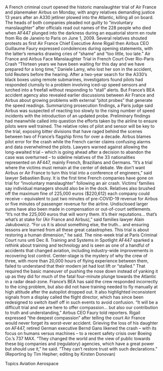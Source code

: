 A French criminal court opened the historic manslaughter trial of Air France and planemaker Airbus on Monday, with angry relatives demanding justice 13 years after an A330 jetliner plowed into the Atlantic, killing all on board.
The heads of both companies pleaded not guilty to “involuntary manslaughter” after officials read out names of the 228 people who died when AF447 plunged into the darkness during an equatorial storm en route from Rio de Janeiro to Paris on June 1, 2009.
Several relatives shouted protests as first Air France Chief Executive Anne Rigail then Airbus CEO Guillaume Faury expressed condolences during opening statements, with the latter’s remarks drawing cries of “shame” and “too little, too late.”
Air France and Airbus Face Manslaughter Trial in French Court Over Rio-Paris Crash
“Thirteen years we have been waiting for this day and we have prepared for a long time,” Daniele Lamy, who lost her son in the accident, told Reuters before the hearing.
After a two-year search for the A330’s black boxes using remote submarines, investigators found pilots had responded clumsily to a problem involving iced-up speed sensors and lurched into a freefall without responding to “stall” alerts.
But France’s BEA accident agency also revealed earlier discussions between Air France and Airbus about growing problems with external “pitot probes” that generate the speed readings.
Summarizing prosecution findings, a Paris judge said Airbus was suspected of reacting too slowly to the rising number of speed incidents with the introduction of an updated probe.
Preliminary findings had meanwhile called into question the efforts taken by the airline to ensure pilots were well trained.
The relative roles of pilot and sensor will be key to the trial, exposing bitter divisions that have raged behind the scenes between two of France’s flagship firms for over a decade.
Airbus blames pilot error for the crash while the French carrier claims confusing alarms and data overwhelmed the pilots.
Lawyers warned against allowing the long-awaited trial – which is going ahead after a decision to abandon the case was overturned – to sideline relatives of the 33 nationalities represented on AF447, mainly French, Brazilians and Germans.
“It’s a trial where the victims must remain at the center of debate. We don’t want Airbus or Air France to turn this trial into a conference of engineers,” said lawyer Sebastien Busy.
It is the first time French companies have gone on trial for “involuntary manslaughter” following an air crash. Victims’ families say individual managers should also be in the dock.
Relatives also brushed off the maximum fine of 225,000 euros ($220,612) each company could receive – equivalent to just two minutes of pre-COVID-19 revenue for Airbus or five minutes of passenger revenue for the airline. Undisclosed larger sums have also been made in compensation or out-of-court settlements.
“It’s not the 225,000 euros that will worry them. It’s their reputations… that’s what’s at stake for (Air France and Airbus),” said families lawyer Alain Jakubowicz.
“For us it is about something else, the truth… and ensuring lessons are learned from all these great catastrophes. This trial is about restoring a human dimension,” he said.
The nine-week trial at Paris Criminal Court runs unti Dec 8.
Training and Systems in Spotlight
AF447 sparked a rethink about training and technology and is seen as one of a handful of accidents that changed aviation, including industry-wide improvements in recovering lost control.
Center-stage is the mystery of why the crew of three, with more than 20,000 hours of flying experience between them, failed to understand that their modern jet had lost lift or “stalled.”
That required the basic maneuver of pushing the nose down instead of yanking it up as they did for much of the fatal four-minute plunge towards the Atlantic in a radar dead-zone.
France’s BEA has said the crew responded incorrectly to the icing problem, but also did not have training needed to fly manually at high altitude after the autopilot dropped out.
It also highlighted inconsistent signals from a display called the flight director, which has since been redesigned to switch itself off in such events to avoid confusion.
“It will be a difficult trial and we are here to offer compassion… but also our contribution to truth and understanding,” Airbus CEO Faury told reporters.
Rigail expressed “the deepest compassion” after telling the court Air France would never forget its worst-ever accident.
Grieving the loss of his daughter on AF447, retired German executive Bernd Gans likened the crash – with its focus on humans versus machines – to a recent safety crisis over Boeing Co.’s 737 MAX.
“They changed the world and the view of public towards these big companies and (regulatory) agencies, which have a great power but should use it,” he said.
“They can’t restore trust with such declarations.”
(Reporting by Tim Hepher; editing by Kirsten Donovan)

Topics
Aviation
Aerospace

